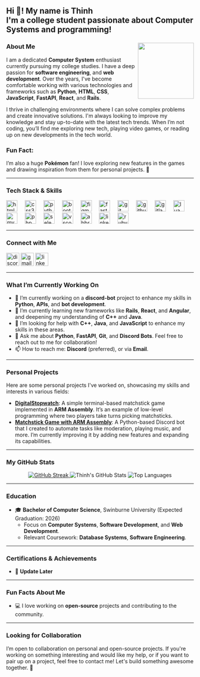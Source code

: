 <h2 align="left">Hi 👋! My name is Thinh<br>I'm a college student passionate about Computer Systems and programming!</h2>

###

<img align="right" height="150" src="https://media.tenor.com/nnxFzGKKWrAAAAAM/koraidon-pokemon.gif" />

###

### About Me

I am a dedicated **Computer System** enthusiast currently pursuing my college studies. I have a deep passion for **software engineering**, and **web development**. Over the years, I've become comfortable working with various technologies and frameworks such as **Python**, **HTML**, **CSS**, **JavaScript**, **FastAPI**, **React**, and **Rails**.

I thrive in challenging environments where I can solve complex problems and create innovative solutions. I'm always looking to improve my knowledge and stay up-to-date with the latest tech trends. When I’m not coding, you’ll find me exploring new tech, playing video games, or reading up on new developments in the tech world.

### Fun Fact:  
I’m also a huge **Pokémon** fan! I love exploring new features in the games and drawing inspiration from them for personal projects. 🐾

---

### Tech Stack & Skills

<div align="left">
  <img src="https://cdn.jsdelivr.net/gh/devicons/devicon/icons/html5/html5-original.svg" height="30" alt="html5 logo" />
  <img width="12" />
  <img src="https://cdn.jsdelivr.net/gh/devicons/devicon/icons/css3/css3-original.svg" height="30" alt="css3 logo" />
  <img width="12" />
  <img src="https://cdn.jsdelivr.net/gh/devicons/devicon/icons/python/python-original.svg" height="30" alt="python logo" />
  <img width="12" />
  <img src="https://cdn.jsdelivr.net/gh/devicons/devicon/icons/bootstrap/bootstrap-original.svg" height="30" alt="bootstrap logo" />
  <img width="12" />
  <img src="https://cdn.jsdelivr.net/gh/devicons/devicon/icons/figma/figma-original.svg" height="30" alt="figma logo" />
  <img width="12" />
  <img src="https://skillicons.dev/icons?i=fastapi" height="30" alt="fastapi logo" />
  <img width="12" />
  <img src="https://skillicons.dev/icons?i=git" height="30" alt="git logo" />
  <img width="12" />
  <img src="https://skillicons.dev/icons?i=github" height="30" alt="github logo" />
  <img width="12" />
  <img src="https://cdn.jsdelivr.net/gh/devicons/devicon/icons/gitlab/gitlab-original.svg" height="30" alt="gitlab logo" />
  <img width="12" />
  <img src="https://cdn.jsdelivr.net/gh/devicons/devicon/icons/lua/lua-original.svg" height="30" alt="lua logo" />
  <img width="12" />
  <img src="https://cdn.jsdelivr.net/gh/devicons/devicon/icons/mysql/mysql-original.svg" height="30" alt="mysql logo" />
  <img width="12" />
  <img src="https://skillicons.dev/icons?i=php" height="30" alt="php logo" />
  <img width="12" />
  <img src="https://cdn.jsdelivr.net/gh/devicons/devicon/icons/selenium/selenium-original.svg" height="30" alt="selenium logo" />
  <img width="12" />
  <img src="https://skillicons.dev/icons?i=vscode" height="30" alt="vscode logo" />
  <img width="12" />
  <img src="https://skillicons.dev/icons?i=bots" height="30" alt="abbrobotstudio logo" />
  <img width="12" />
  <img src="https://skillicons.dev/icons?i=linkedin" height="30" alt="linkedin logo" />
  <img width="12" />
  <img src="https://skillicons.dev/icons?i=ruby" height="30" alt="ruby logo" />
</div>

---

### Connect with Me

<div align="left">
  <img src="https://img.shields.io/static/v1?message=Discord&logo=discord&label=&color=7289DA&logoColor=white&labelColor=&style=for-the-badge" height="35" alt="discord logo" />
  <img src="https://img.shields.io/static/v1?message=Gmail&logo=gmail&label=&color=D14836&logoColor=white&labelColor=&style=for-the-badge" height="35" alt="gmail logo" />
  <img src="https://img.shields.io/static/v1?message=LinkedIn&logo=linkedin&label=&color=0077B5&logoColor=white&labelColor=&style=for-the-badge" height="35" alt="linkedin logo" />
</div>

---

### What I’m Currently Working On

- 🔭 I’m currently working on a **discord-bot** project to enhance my skills in **Python**, **APIs**, and **bot development**.
- 🌱 I’m currently learning new frameworks like **Rails**, **React**, and **Angular**, and deepening my understanding of **C++** and **Java**.
- 🤝 I’m looking for help with **C++**, **Java**, and **JavaScript** to enhance my skills in these areas.
- 💬 Ask me about **Python**, **FastAPI**, **Git**, and **Discord Bots**. Feel free to reach out to me for collaboration!
- 📫 How to reach me: **Discord** (preferred), or via **Email**.

---

### Personal Projects

Here are some personal projects I've worked on, showcasing my skills and interests in various fields:

- **[DigitalStopwatch](https://github.com/thinhNdang536/DigitalStopwatch)**: A simple terminal-based matchstick game implemented in **ARM Assembly**. It’s an example of low-level programming where two players take turns picking matchsticks.
- **[Matchstick Game with ARM Assembly](https://github.com/thinhNdang536/Matchstick-game-with-ARM-Assembly)**: A Python-based Discord bot that I created to automate tasks like moderation, playing music, and more. I’m currently improving it by adding new features and expanding its capabilities.

---

### My GitHub Stats

<div align="center">
    <a href="https://git.io/streak-stats">
    <img src="https://github-readme-streak-stats.herokuapp.com?user=thinhNdang536&theme=dark&ring=fb4362&file=fb4362&currStreakNum=fb4362&currStreakLabel=fb4362&hide_border=true" alt="GitHub Streak" />
  </a>
  <img src="https://github-readme-stats.vercel.app/api?username=thinhNdang536&show_icons=true&hide_title=true&count_private=true&hide=prs&theme=radical" alt="Thinh's GitHub Stats" />
  <img src="https://github-readme-stats.vercel.app/api/top-langs/?username=thinhNdang536&layout=compact&langs_count=6&theme=radical" alt="Top Languages" />
</div>

---

### Education

- 🎓 **Bachelor of Computer Science**, Swinburne University (Expected Graduation: 2026)
  - Focus on **Computer Systems**, **Software Development**, and **Web Development**.
  - Relevant Coursework: **Database Systems**, **Software Engineering**.

---

### Certifications & Achievements

- 🏅 **Update Later**

---

### Fun Facts About Me

- 💻 I love working on **open-source** projects and contributing to the community.

---

### Looking for Collaboration

I’m open to collaboration on personal and open-source projects. If you're working on something interesting and would like my help, or if you want to pair up on a project, feel free to contact me! Let's build something awesome together. 🚀
